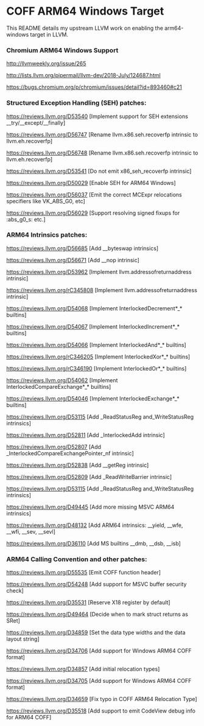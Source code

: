 # COFF ARM64 Windows Target

This README details my upstream LLVM work on enabling the arm64-windows target in LLVM.

### Chromium ARM64 Windows Support

http://llvmweekly.org/issue/265

http://lists.llvm.org/pipermail/llvm-dev/2018-July/124687.html

https://bugs.chromium.org/p/chromium/issues/detail?id=893460#c21

### Structured Exception Handling (SEH) patches:

https://reviews.llvm.org/D53540  [Implement support for SEH extensions __try/__except/__finally]

https://reviews.llvm.org/D56747  [Rename llvm.x86.seh.recoverfp intrinsic to llvm.eh.recoverfp]

https://reviews.llvm.org/D56748  [Rename llvm.x86.seh.recoverfp intrinsic to llvm.eh.recoverfp]

https://reviews.llvm.org/D53541  [Do not emit x86_seh_recoverfp intrinsic]

https://reviews.llvm.org/D50029	 [Enable SEH for ARM64 Windows]

https://reviews.llvm.org/D56037  [Emit the correct MCExpr relocations specifiers like VK_ABS_G0, etc]

https://reviews.llvm.org/D56029  [Support resolving signed fixups for :abs_g0_s: etc.]

### ARM64 Intrinsics patches:

https://reviews.llvm.org/D56685    [Add __byteswap intrinsics]

https://reviews.llvm.org/D56671    [Add __nop intrinsic]

https://reviews.llvm.org/D53962	   [Implement llvm.addressofreturnaddress intrinsic]

https://reviews.llvm.org/rC345808  [Implement llvm.addressofreturnaddress intrinsic]

https://reviews.llvm.org/D54068    [Implement InterlockedDecrement*_* builtins]

https://reviews.llvm.org/D54067	   [Implement InterlockedIncrement*_* builtins]

https://reviews.llvm.org/D54066	   [Implement InterlockedAnd*_* builtins]

https://reviews.llvm.org/rC346205  [Implement InterlockedXor*_* builtins]

https://reviews.llvm.org/rC346190  [Implement InterlockedOr*_* builtins]

https://reviews.llvm.org/D54062	   [Implement InterlockedCompareExchange*_* builtins]

https://reviews.llvm.org/D54046	   [Implement InterlockedExchange*_* builtins]

https://reviews.llvm.org/D53115	   [Add _ReadStatusReg and_WriteStatusReg intrinsics]

https://reviews.llvm.org/D52811	   [Add _InterlockedAdd intrinsic]

https://reviews.llvm.org/D52807	   [Add _InterlockedCompareExchangePointer_nf intrinsic]

https://reviews.llvm.org/D52838	   [Add __getReg intrinsic]

https://reviews.llvm.org/D52809	   [Add _ReadWriteBarrier intrinsic]

https://reviews.llvm.org/D53115	   [Add _ReadStatusReg and_WriteStatusReg intrinsics]

https://reviews.llvm.org/D49445	   [Add more missing MSVC ARM64 intrinsics]

https://reviews.llvm.org/D48132	   [Add ARM64 intrinsics: __yield, __wfe, __wfi, __sev, __sevl]

https://reviews.llvm.org/D36110	   [Add MS builtins __dmb, __dsb, __isb]

### ARM64 Calling Convention and other patches:

https://reviews.llvm.org/D55535	 [Emit COFF function header]

https://reviews.llvm.org/D54248	 [Add support for MSVC buffer security check]

https://reviews.llvm.org/D35531	 [Reserve X18 register by default]

https://reviews.llvm.org/D49464	 [Decide when to mark struct returns as SRet]

https://reviews.llvm.org/D34859	 [Set the data type widths and the data layout string]

https://reviews.llvm.org/D34706	 [Add support for Windows ARM64 COFF format]

https://reviews.llvm.org/D34857	 [Add initial relocation types]

https://reviews.llvm.org/D34705	 [Add support for Windows ARM64 COFF format]

https://reviews.llvm.org/D34659	 [Fix typo in COFF ARM64 Relocation Type]

https://reviews.llvm.org/D35518  [Add support to emit CodeView debug info for ARM64 COFF]
